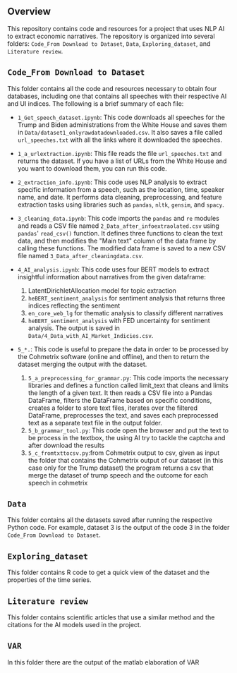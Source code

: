 ## Overview

This repository contains code and resources for a project that uses NLP AI to extract economic narratives. The repository is organized into several folders: `Code_From Download to Dataset`, `Data`, `Exploring_dataset`, and `Literature review`.

## `Code_From Download to Dataset`

This folder contains all the code and resources necessary to obtain four databases, including one that contains all speeches with their respective AI and UI indices. The following is a brief summary of each file:

- `1_Get_speech_dataset.ipynb`: This code downloads all speeches for the Trump and Biden administrations from the White House and saves them in `Data/dataset1_onlyrawdatadownloaded.csv`. It also saves a file called `url_speeches.txt` with all the links where it downloaded the speeches.

- `1_a_urlextraction.ipynb`: This file reads the file `url_speeches.txt` and returns the dataset. If you have a list of URLs from the White House and you want to download them, you can run this code.

- `2_extraction_info.ipynb`: This code uses NLP analysis to extract specific information from a speech, such as the location, time, speaker name, and date. It performs data cleaning, preprocessing, and feature extraction tasks using libraries such as `pandas`, `nltk`, `gensim`, and `spacy`.

- `3_cleaning_data.ipynb`: This code imports the `pandas` and `re` modules and reads a CSV file named `2_Data_after_infoextraolated.csv` using `pandas`' `read_csv()` function. It defines three functions to clean the text data, and then modifies the "Main text" column of the data frame by calling these functions. The modified data frame is saved to a new CSV file named `3_Data_after_cleaningdata.csv`.

- `4_AI_analysis.ipynb`: This code uses four BERT models to extract insightful information about narratives from the given dataframe:
    1. LatentDirichletAllocation model for topic extraction
    2. `heBERT_sentiment_analysis` for sentiment analysis that returns three indices reflecting the sentiment
    3. `en_core_web_lg` for thematic analysis to classify different narratives
    4. `heBERT_sentiment_analysis` with FED uncertainty for sentiment analysis.
    The output is saved in `Data/4_Data_with_AI_Market_Indicies.csv`.

- `5_*.`: This code is useful to prepare the data in order to be processed by the Cohmetrix software (online and
  offline), and then to return the dataset merging the output with the dataset.
    1. `5_a_preprocessing_for_grammar.py`: This code imports the necessary libraries and defines a function called limit_text that cleans and limits the length of a given text. It then reads a CSV file into a Pandas DataFrame, filters the DataFrame based on specific conditions, creates a folder to store text files, iterates over the filtered DataFrame, preprocesses the text, and saves each preprocessed text as a separate text file in the output folder.
    2. `5_b_grammar_tool.py`: This code open the browser and put the text to be process in the textbox, the using AI try
       to tackle the captcha and after download the results
    3. `5_c_fromtxttocsv.py`:from Cohmetrix output to csv, given as input the folder that contains the Cohmetrix output of our dataset (in
        this case only for the Trump dataset) the program returns a csv that merge the dataset of trump speech and the
        outcome for each speech in cohmetrix
## `Data`

This folder contains all the datasets saved after running the respective Python code. For example, dataset 3 is the output of the code 3 in the folder `Code_From Download to Dataset`.

## `Exploring_dataset`

This folder contains R code to get a quick view of the dataset and the properties of the time series.

## `Literature review`

This folder contains scientific articles that use a similar method and the citations for the AI models used in the project.

## `VAR`
In this folder there are the output of the matlab elaboration of VAR